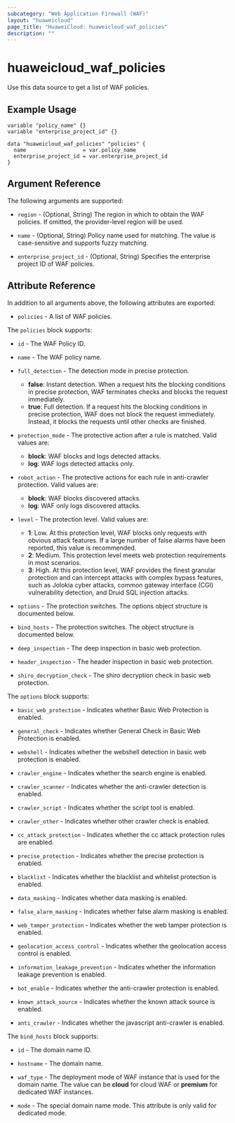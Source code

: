 ```yaml
---
subcategory: "Web Application Firewall (WAF)"
layout: "huaweicloud"
page_title: "HuaweiCloud: huaweicloud_waf_policies"
description: ""
---
```


# huaweicloud_waf_policies

Use this data source to get a list of WAF policies.

## Example Usage

```hcl
variable "policy_name" {}
variable "enterprise_project_id" {}

data "huaweicloud_waf_policies" "policies" {
  name                  = var.policy_name
  enterprise_project_id = var.enterprise_project_id
}
```

## Argument Reference

The following arguments are supported:

* `region` - (Optional, String) The region in which to obtain the WAF policies. If omitted, the provider-level region
  will be used.

* `name` - (Optional, String) Policy name used for matching. The value is case-sensitive and supports fuzzy matching.

* `enterprise_project_id` - (Optional, String) Specifies the enterprise project ID of WAF policies.

## Attribute Reference

In addition to all arguments above, the following attributes are exported:

* `policies` - A list of WAF policies.

The `policies` block supports:

* `id` - The WAF Policy ID.

* `name` - The WAF policy name.

* `full_detection` - The detection mode in precise protection.
  + **false**: Instant detection. When a request hits the blocking conditions in precise protection, WAF terminates
    checks and blocks the request immediately.
  + **true**: Full detection. If a request hits the blocking conditions in precise protection, WAF does not block the
    request immediately. Instead, it blocks the requests until other checks are finished.

* `protection_mode` - The protective action after a rule is matched. Valid values are:
  + **block**: WAF blocks and logs detected attacks.
  + **log**: WAF logs detected attacks only.

* `robot_action` - The protective actions for each rule in anti-crawler protection. Valid values are:
  + **block**: WAF blocks discovered attacks.
  + **log**: WAF only logs discovered attacks.

* `level` - The protection level. Valid values are:
  + **1**: Low. At this protection level, WAF blocks only requests with obvious attack features. If a large number of
    false alarms have been reported, this value is recommended.
  + **2**: Medium. This protection level meets web protection requirements in most scenarios.
  + **3**: High. At this protection level, WAF provides the finest granular protection and can intercept attacks with
    complex bypass features, such as Jolokia cyber attacks, common gateway interface (CGI) vulnerability detection,
    and Druid SQL injection attacks.

* `options` - The protection switches. The options object structure is documented below.

* `bind_hosts` - The protection switches. The object structure is documented below.

* `deep_inspection` - The deep inspection in basic web protection.

* `header_inspection` - The header inspection in basic web protection.

* `shiro_decryption_check` - The shiro decryption check in basic web protection.

The `options` block supports:

* `basic_web_protection` - Indicates whether Basic Web Protection is enabled.

* `general_check` - Indicates whether General Check in Basic Web Protection is enabled.

* `webshell` - Indicates whether the webshell detection in basic web protection is enabled.

* `crawler_engine` - Indicates whether the search engine is enabled.

* `crawler_scanner` - Indicates whether the anti-crawler detection is enabled.

* `crawler_script` - Indicates whether the script tool is enabled.

* `crawler_other` - Indicates whether other crawler check is enabled.

* `cc_attack_protection` - Indicates whether the cc attack protection rules are enabled.

* `precise_protection` - Indicates whether the precise protection is enabled.

* `blacklist` - Indicates whether the blacklist and whitelist protection is enabled.

* `data_masking` - Indicates whether data masking is enabled.

* `false_alarm_masking` - Indicates whether false alarm masking is enabled.

* `web_tamper_protection` - Indicates whether the web tamper protection is enabled.

* `geolocation_access_control` - Indicates whether the geolocation access control is enabled.

* `information_leakage_prevention` - Indicates whether the information leakage prevention is enabled.

* `bot_enable` - Indicates whether the anti-crawler protection is enabled.

* `known_attack_source` - Indicates whether the known attack source is enabled.

* `anti_crawler` - Indicates whether the javascript anti-crawler is enabled.

The `bind_hosts` block supports:

* `id` - The domain name ID.

* `hostname` - The domain name.

* `waf_type` - The deployment mode of WAF instance that is used for the domain name. The value can be **cloud** for
  cloud WAF or **premium** for dedicated WAF instances.

* `mode` - The special domain name mode. This attribute is only valid for dedicated mode.
